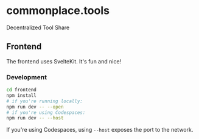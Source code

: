 # commonplace.tools
Decentralized Tool Share

## Frontend

The frontend uses SvelteKit. It's fun and nice!

### Development

```sh
cd frontend
npm install
# if you're running locally:
npm run dev -- --open
# if you're using Codespaces:
npm run dev -- --host
```

If you're using Codespaces, using `--host` exposes the port to the network.

